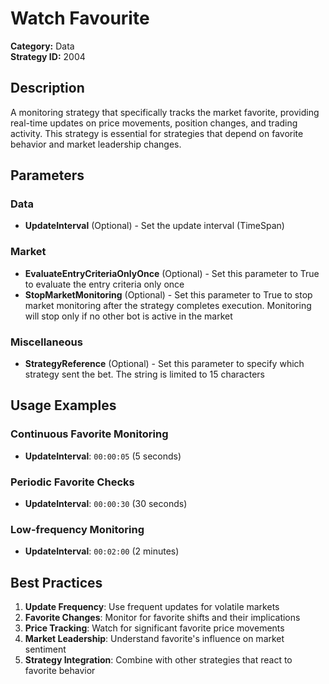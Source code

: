 # Watch Favourite

**Category:** Data  
**Strategy ID:** 2004

## Description

A monitoring strategy that specifically tracks the market favorite, providing real-time updates on price movements, position changes, and trading activity. This strategy is essential for strategies that depend on favorite behavior and market leadership changes.

## Parameters

### Data
- **UpdateInterval** (Optional) - Set the update interval (TimeSpan)

### Market
- **EvaluateEntryCriteriaOnlyOnce** (Optional) - Set this parameter to True to evaluate the entry criteria only once
- **StopMarketMonitoring** (Optional) - Set this parameter to True to stop market monitoring after the strategy completes execution. Monitoring will stop only if no other bot is active in the market

### Miscellaneous
- **StrategyReference** (Optional) - Set this parameter to specify which strategy sent the bet. The string is limited to 15 characters

## Usage Examples

### Continuous Favorite Monitoring
- **UpdateInterval**: `00:00:05` (5 seconds)

### Periodic Favorite Checks
- **UpdateInterval**: `00:00:30` (30 seconds)

### Low-frequency Monitoring
- **UpdateInterval**: `00:02:00` (2 minutes)

## Best Practices

1. **Update Frequency**: Use frequent updates for volatile markets
2. **Favorite Changes**: Monitor for favorite shifts and their implications
3. **Price Tracking**: Watch for significant favorite price movements
4. **Market Leadership**: Understand favorite's influence on market sentiment
5. **Strategy Integration**: Combine with other strategies that react to favorite behavior
